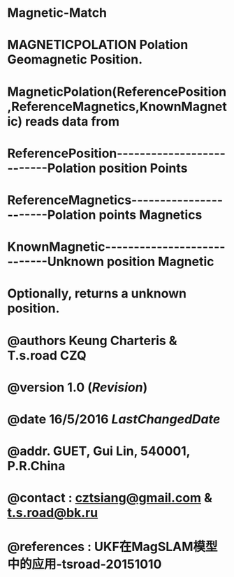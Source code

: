 # Magnetic-Match
#   MAGNETICPOLATION Polation Geomagnetic Position.
#   MagneticPolation(ReferencePosition,ReferenceMagnetics,KnownMagnetic) reads data from
#   ReferencePosition--------------------------Polation position Points
#   ReferenceMagnetics-----------------------Polation points Magnetics
#   KnownMagnetic----------------------------Unknown position Magnetic
#   Optionally, returns a unknown position.
#   @authors Keung Charteris & T.s.road CZQ
#   @version 1.0 ($Revision$)
#   @date 16/5/2016 $LastChangedDate$
#   @addr. GUET, Gui Lin, 540001,  P.R.China
#   @contact : cztsiang@gmail.com &  t.s.road@bk.ru
#   @references : UKF在MagSLAM模型中的应用-tsroad-20151010
